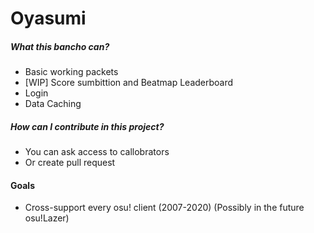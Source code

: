# Oyasumi


##### What this bancho can?
 * Basic working packets
 * [WIP] Score sumbittion and Beatmap Leaderboard
 * Login
 * Data Caching

##### How can I contribute in this project?

 - You can ask access to callobrators
 - Or create pull request
 
#### Goals
 - Cross-support every osu! client (2007-2020) (Possibly in the future osu!Lazer)

